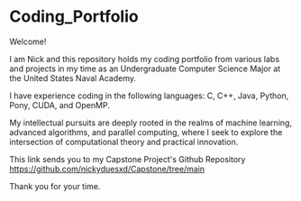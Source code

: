 # Coding_Portfolio

Welcome!

I am Nick and this repository holds my coding portfolio from various labs and projects in my time as an Undergraduate Computer Science Major at the United States Naval Academy.

I have experience coding in the following languages: C, C++, Java, Python, Pony, CUDA, and OpenMP.

My intellectual pursuits are deeply rooted in the realms of machine learning, advanced algorithms, and parallel computing, where I seek to explore the intersection of computational theory and practical innovation.

This link sends you to my Capstone Project's Github Repository https://github.com/nickyduesxd/Capstone/tree/main

Thank you for your time.


